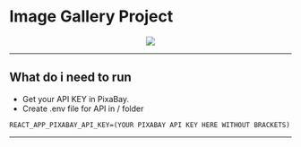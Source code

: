 # Image Gallery Project

<p align="center">
  <img src="https://user-images.githubusercontent.com/41551840/106947234-e1c33c80-6708-11eb-8fb3-78f66a1973d9.gif">
</p>

___

## What do i need to run

*  Get your API KEY in PixaBay.
*  Create .env file for API in / folder
```
REACT_APP_PIXABAY_API_KEY=(YOUR PIXABAY API KEY HERE WITHOUT BRACKETS)
```

___
